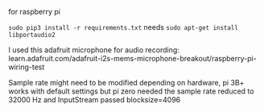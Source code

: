 for raspberry pi

`sudo pip3 install -r requirements.txt`
needs `sudo apt-get install libportaudio2`

I used this adafruit microphone for audio recording:
learn.adafruit.com/adafruit-i2s-mems-microphone-breakout/raspberry-pi-wiring-test

Sample rate might need to be modified depending on hardware, pi 3B+ works with default settings but pi zero needed the sample rate reduced to 32000 Hz and InputStream passed blocksize=4096
